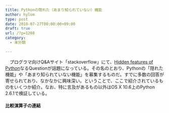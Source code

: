 ```yaml
---
title: Pythonの隠れた（あまり知られていない）機能
author: hylom
type: post
date: 2010-07-27T00:00:00+09:00
draft: true
url: /?p=1288
category:
  - 未分類

---
```

　プログラマ向けQ&#038;Aサイト「stackoverflow」にて、[Hidden features of Python][1]なるQuestionが話題になっている。その名のとおり、Pythonの「隠れた機能」や「あまり知られていない機能」を募集するものだ。すでに多数の回答が寄せられており、なかなかに興味深い。ということで、ここで紹介されているものをいくつか紹介。なお、特に言及があるもの以外はOS X 10.6上のPython 2.6.1で検証している。

#### 比較演算子の連結

 [1]: http://stackoverflow.com/questions/101268/hidden-features-of-python
